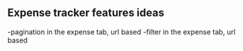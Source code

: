 ## Expense tracker features ideas

-pagination in the expense tab, url based
-filter in the expense tab, url based